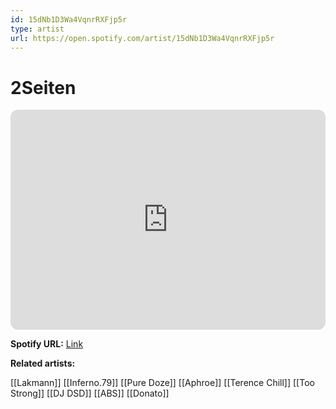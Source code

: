 ```yaml
---
id: 15dNb1D3Wa4VqnrRXFjp5r
type: artist
url: https://open.spotify.com/artist/15dNb1D3Wa4VqnrRXFjp5r
---
```

# 2Seiten

<iframe style="border-radius:12px" src="https://open.spotify.com/embed/artist/15dNb1D3Wa4VqnrRXFjp5r" width="100%" height="352" frameBorder="0" allowfullscreen="" allow="autoplay; clipboard-write; encrypted-media; fullscreen; picture-in-picture" loading="lazy"></iframe>

**Spotify URL:** [Link](https://open.spotify.com/artist/15dNb1D3Wa4VqnrRXFjp5r)

**Related artists:**

[[Lakmann]]
[[Inferno.79]]
[[Pure Doze]]
[[Aphroe]]
[[Terence Chill]]
[[Too Strong]]
[[DJ DSD]]
[[ABS]]
[[Donato]]
